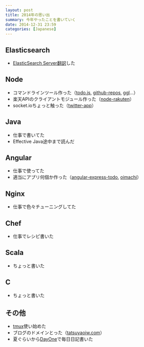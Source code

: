 ```yaml
---
layout: post
title: 2014年の思い出
summary: 今年やったことを書いていく
date: 2014-12-31 23:59
categories: [Japanese]
---
```


## Elasticsearch

- [ElasticSearch Server翻訳][ElasticSearch Server]した

## Node

- コマンドラインツール作った（[todo.js][todo.js], [github-repos][github-repos], [ggl][ggl]...）
- 楽天APIのクライアントモジュール作った（[node-rakuten][node-rakuten]）
- socket.ioちょっと触った（[twitter-app][twitter-app]）

## Java

- 仕事で書いてた
- Effective Java途中まで読んだ

## Angular

- 仕事で使ってた
- 適当にアプリ何個か作った（[angular-express-todo][angular-express-todo], [oimachi][oimachi]）

## Nginx

- 仕事で色々チューニングしてた

## Chef

- 仕事でレシピ書いた

## Scala

- ちょっと書いた

## C

- ちょっと書いた

## その他

- [tmux][tmux]使い始めた
- ブログのドメインとった（[tatsuyaoiw.com](http://tatsuyaoiw.com/)）
- 夏ぐらいから[DayOne][DayOne]で毎日日記書いた

[ElasticSearch Server]: http://www.amazon.co.jp/%E9%AB%98%E9%80%9F%E3%82%B9%E3%82%B1%E3%83%BC%E3%83%A9%E3%83%96%E3%83%AB%E6%A4%9C%E7%B4%A2%E3%82%A8%E3%83%B3%E3%82%B8%E3%83%B3-ElasticSearch-Server-Rafal-Kuc/dp/4048662023
[todo.js]: https://github.com/tatsuyaoiw/todo.js
[github-repos]: https://github.com/tatsuyaoiw/github-repos
[ggl]: https://github.com/tatsuyaoiw/ggl
[node-rakuten]: https://github.com/tatsuyaoiw/node-rakuten
[twitter-app]: https://github.com/tatsuyaoiw/twitter-app
[angular-express-todo]: https://github.com/tatsuyaoiw/angular-express-todo
[oimachi]: https://github.com/tatsuyaoiw/oimachi
[tmux]: http://tmux.sourceforge.net/
[atom]: https://atom.io/
[DayOne]: http://dayoneapp.com/


